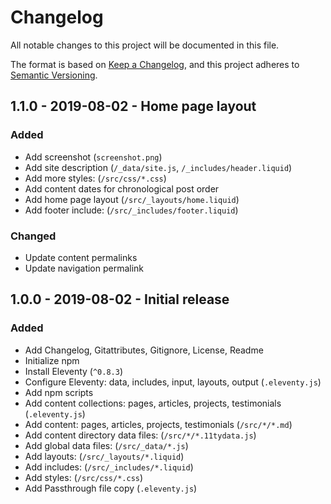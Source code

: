 # Changelog
All notable changes to this project will be documented in this file.

The format is based on [Keep a Changelog](https://keepachangelog.com/en/1.0.0/),
and this project adheres to [Semantic Versioning](https://semver.org/spec/v2.0.0.html).

<!--
## X.X.X - XXXX-XX-XX - XXXXXX

### Added
### Changed
### Deprecated
### Removed
### Fixed
### Security
-->

## 1.1.0 - 2019-08-02 - Home page layout

### Added
- Add screenshot (`screenshot.png`)
- Add site description (`/_data/site.js`, `/_includes/header.liquid`)
- Add more styles: (`/src/css/*.css`)
- Add content dates for chronological post order
- Add home page layout (`/src/_layouts/home.liquid`)
- Add footer include: (`/src/_includes/footer.liquid`)

### Changed
- Update content permalinks
- Update navigation permalink

## 1.0.0 - 2019-08-02 - Initial release

### Added
- Add Changelog, Gitattributes, Gitignore, License, Readme
- Initialize npm
- Install Eleventy (`^0.8.3`)
- Configure Eleventy: data, includes, input, layouts, output (`.eleventy.js`)
- Add npm scripts
- Add content collections: pages, articles, projects, testimonials (`.eleventy.js`)
- Add content: pages, articles, projects, testimonials (`/src/*/*.md`)
- Add content directory data files: (`/src/*/*.11tydata.js`)
- Add global data files: (`/src/_data/*.js`)
- Add layouts: (`/src/_layouts/*.liquid`)
- Add includes: (`/src/_includes/*.liquid`)
- Add styles: (`/src/css/*.css`)
- Add Passthrough file copy (`.eleventy.js`)